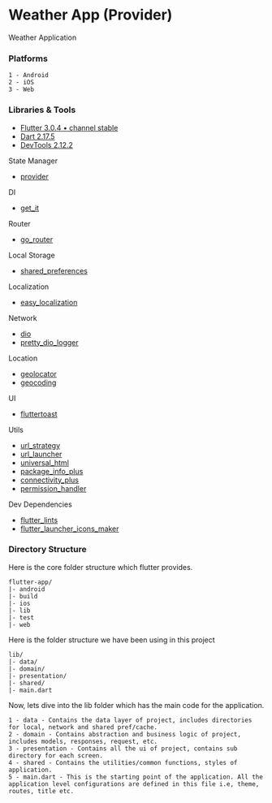 # Weather App (Provider)

Weather Application

### Platforms
```
1 - Android
2 - iOS
3 - Web
```

### Libraries & Tools

- [Flutter 3.0.4 • channel stable](https://flutter.dev)
- [Dart 2.17.5](https://dart.dev)
- [DevTools 2.12.2](https://docs.flutter.dev/development/tools/devtools/overview)

State Manager
- [provider](https://github.com/rrousselGit/provider)

DI
- [get_it](https://github.com/fluttercommunity/get_it)

Router
- [go_router](https://github.com/flutter/packages/tree/main/packages/go_router)
  
Local Storage
- [shared_preferences](https://github.com/flutter/plugins/tree/main/packages/shared_preferences/shared_preferences)

Localization
- [easy_localization](https://github.com/aissat/easy_localization)

Network
- [dio](https://github.com/flutterchina/dio)
- [pretty_dio_logger](https://github.com/Milad-Akarie/pretty_dio_logger)

Location
- [geolocator](https://github.com/baseflow/flutter-geolocator/tree/main/geolocator)
- [geocoding](https://github.com/baseflow/flutter-geocoding)

UI
- [fluttertoast](https://github.com/PonnamKarthik/FlutterToast)

Utils
- [url_strategy](https://github.com/simpleclub/url_strategy)
- [url_launcher](https://github.com/flutter/plugins/tree/main/packages/url_launcher/url_launcher)
- [universal_html](https://github.com/dint-dev/universal_html)
- [package_info_plus](https://github.com/fluttercommunity/plus_plugins/tree/main/packages/package_info_plus)
- [connectivity_plus](https://github.com/fluttercommunity/plus_plugins/tree/main/packages/connectivity_plus)
- [permission_handler](https://github.com/baseflow/flutter-permission-handler)

Dev Dependencies
- [flutter_lints](https://github.com/flutter/packages/tree/main/packages/flutter_lints)
- [flutter_launcher_icons_maker](https://github.com/gsmlg-dev/flutter_launcher_icons_maker)

### Directory Structure
Here is the core folder structure which flutter provides.

```
flutter-app/
|- android
|- build
|- ios
|- lib
|- test
|- web
```

Here is the folder structure we have been using in this project

```
lib/
|- data/
|- domain/
|- presentation/
|- shared/
|- main.dart
```

Now, lets dive into the lib folder which has the main code for the application.

```
1 - data - Contains the data layer of project, includes directories for local, network and shared pref/cache.
2 - domain - Contains abstraction and business logic of project, includes models, responses, request, etc.
3 - presentation - Contains all the ui of project, contains sub directory for each screen.
4 - shared - Contains the utilities/common functions, styles of application.
5 - main.dart - This is the starting point of the application. All the application level configurations are defined in this file i.e, theme, routes, title etc.
```
